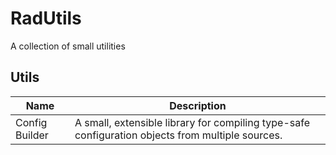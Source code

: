 # RadUtils
A collection of small utilities


## Utils

Name|Description
-|-
Config Builder|A small, extensible library for compiling type-safe configuration objects from multiple sources.
